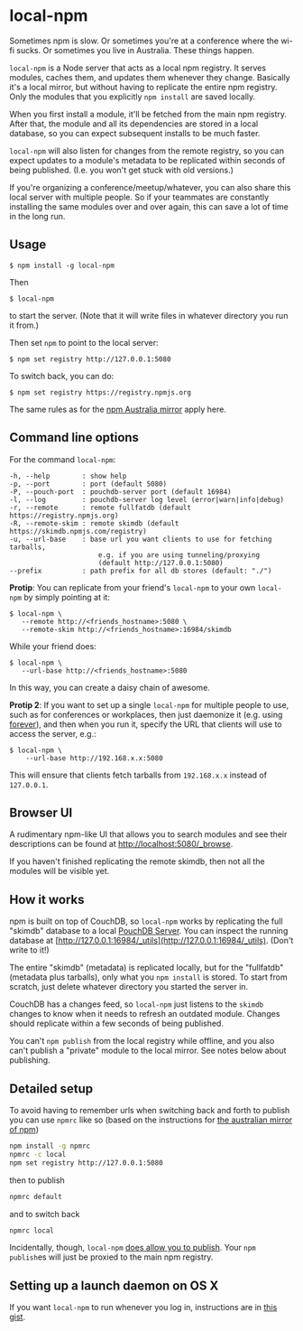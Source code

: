 local-npm
==========

Sometimes npm is slow. Or sometimes you're at a conference where the wi-fi sucks. Or sometimes you live in Australia. These things happen.

`local-npm` is a Node server that acts as a local npm registry. It serves modules, caches them, and updates them whenever they change. Basically it's a local mirror, but without having to replicate the entire npm registry. Only the modules that you explicitly `npm install` are saved locally. 

When you first install a module, it'll be fetched from the main npm registry. After that, the module and all its dependencies are stored in a local database, so you can expect subsequent installs to be much faster.

`local-npm` will also listen for changes from the remote registry, so you can expect updates to a module's metadata to be replicated within seconds of being published. (I.e. you won't get stuck with old versions.)

If you're organizing a conference/meetup/whatever, you can also share this local server with multiple people.  So if your teammates are constantly installing the same modules over and over again, this can save a lot of time in the long run.

Usage
------

    $ npm install -g local-npm

Then

    $ local-npm
    
to start the server. (Note that it will write files in whatever directory you run it from.)

Then set `npm` to point to the local server:

    $ npm set registry http://127.0.0.1:5080

To switch back, you can do:

    $ npm set registry https://registry.npmjs.org

The same rules as for the [npm Australia mirror](http://www.npmjs.org.au/) apply here.

Command line options
----

For the command `local-npm`:

```
-h, --help        : show help
-p, --port        : port (default 5080)
-P, --pouch-port  : pouchdb-server port (default 16984)
-l, --log         : pouchdb-server log level (error|warn|info|debug)
-r, --remote      : remote fullfatdb (default https://registry.npmjs.org)
-R, --remote-skim : remote skimdb (default https://skimdb.npmjs.com/registry)
-u, --url-base    : base url you want clients to use for fetching tarballs,
                      e.g. if you are using tunneling/proxying
                      (default http://127.0.0.1:5080)
--prefix          : path prefix for all db stores (default: "./")
```

**Protip**: You can replicate from your friend's `local-npm` to your own `local-npm` by simply pointing at it:

```
$ local-npm \
   --remote http://<friends_hostname>:5080 \
   --remote-skim http://<friends_hostname>:16984/skimdb
```

While your friend does:

```
$ local-npm \
   --url-base http://<friends_hostname>:5080
```

In this way, you can create a daisy chain of awesome.

**Protip 2**: If you want to set up a single `local-npm` for multiple people to use, such as for conferences or workplaces, then just daemonize it (e.g. using [forever](https://www.npmjs.org/package/forever)), and then when you run it, specify the URL that clients will use to access the server, e.g.:

```
$ local-npm \
    --url-base http://192.168.x.x:5080
```

This will ensure that clients fetch tarballs from `192.168.x.x` instead of `127.0.0.1`.


Browser UI
------

A rudimentary npm-like UI that allows you to search modules and see their descriptions can be found at [http://localhost:5080/_browse](http://localhost:5080/_browse).

If you haven't finished replicating the remote skimdb, then not all the modules will be visible yet.

How it works
-----

npm is built on top of CouchDB, so `local-npm` works by replicating the full "skimdb" database to a local [PouchDB Server](https://github.com/pouchdb/pouchdb-server). You can inspect the running database at [http://127.0.0.1:16984/_utils](http://127.0.0.1:16984/_utils). (Don't write to it!)

The entire "skimdb" (metadata) is replicated locally, but for the "fullfatdb" (metadata plus tarballs), only what you `npm install` is stored. To start from scratch, just delete whatever directory you started the server in.

CouchDB has a changes feed, so `local-npm` just listens to the `skimdb` changes to know when it needs to refresh an outdated module. Changes should replicate within a few seconds of being published.

You can't `npm publish` from the local registry while offline, and you also can't publish a "private" module to the local mirror. See notes below about publishing.

Detailed setup
----

To avoid having to remember urls when switching back and forth to publish you can use `npmrc` like so (based on the instructions for [the australian mirror of npm](http://www.npmjs.org.au/))

```bash
npm install -g npmrc
npmrc -c local
npm set registry http://127.0.0.1:5080
```

then to publish

```bash
npmrc default
```

and to switch back

```bash
npmrc local
```

Incidentally, though, `local-npm` [does allow you to publish](https://github.com/nolanlawson/local-npm/pull/33). Your `npm publish`es will just be proxied to the main npm registry.

Setting up a launch daemon on OS X
----

If you want `local-npm` to run whenever you log in, instructions are in [this gist](https://gist.github.com/nolanlawson/83ba5862bd719925d9cd).
